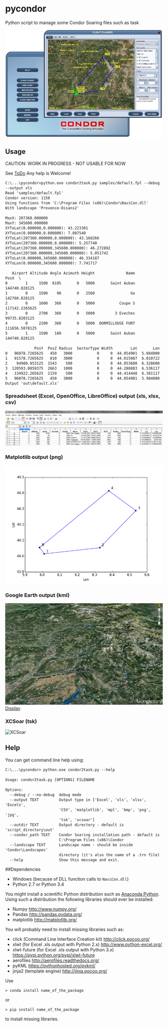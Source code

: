 # pycondor
Python script to manage some Condor Soaring files such as task

![condor sample task](screenshots/condor.jpg)

## Usage

CAUTION: WORK IN PROGRESS - NOT USABLE FOR NOW

See [ToDo](https://github.com/scls19fr/pycondor/wiki/ToDo) Any help is Welcome!

	C:\...\pycondor>python.exe condor2task.py samples/default.fpl --debug --output xls
	Read 'samples/default.fpl'
	Condor version: 1150
	Using functions from 'C:\Program Files (x86)\Condor\NaviCon.dll'
	With landscape 'Provence-Oisans2'

	MaxX: 207360.000000
	MaxY: 345600.000000
	XYToLat(0.000000,0.000000): 43.223301
	XYToLon(0.000000,0.000000): 7.807540
	XYToLat(207360.000000,0.000000): 43.168266
	XYToLon(207360.000000,0.000000): 5.257740
	XYToLat(207360.000000,345600.000000): 46.272892
	XYToLon(207360.000000,345600.000000): 5.051742
	XYToLat(0.000000,345600.000000): 46.334187
	XYToLon(0.000000,345600.000000): 7.741717

	   Airport Altitude Angle Azimuth Height              Name            PosX  \
	0        1     1500  8105       0   5000       Saint Auban   144740.828125
	1        0     1500    90       0   2500                Go   142760.828125
	2        0     1600   360       0   5000           Coupe S  117142.2265625
	3        0     2700   360       0   5000         3 Eveches   99735.8203125
	4        0     2200   360       0   5000  DORMILLOUSE FORT  111656.5078125
	5        1     1500   180       0   5000       Saint Auban   144740.828125

				 PosY  PosZ Radius  SectorType Width        Lat       Lon
	0   96078.7265625   450   3000           0     0  44.054901  5.984000
	1   91578.7265625   810   3000           0     0  44.015087  6.010722
	2    94980.953125  1543    500           0     0  44.053600  6.328600
	3  120593.0859375  2663   1000           0     0  44.288883  6.536117
	4   134922.265625  2159    500           0     0  44.414448  6.381117
	5   96078.7265625   450   3000           0     0  44.054901  5.984000
	Output 'out\default.xls'

### Spreadsheet (Excel, OpenOffice, LibreOffice) output (xls, xlsx, csv)
![google earth plot](screenshots/spreadsheet.jpg)

### Matplotlib output (png)
![matplotlib plot](pycondor/out/default.png)

### Google Earth output (kml)
![google earth plot](screenshots/google_earth.jpg)
[Display](https://raw.githubusercontent.com/scls19fr/pycondor/master/pycondor/out/default.kml)

### XCSoar (tsk)
![XCSoar](screenshots/xcsoar.jpg)

## Help
You can get command line help using:

	C:\...\pycondor> python.exe condor2task.py --help

	Usage: condor2task.py [OPTIONS] FILENAME

	Options:
	  --debug / --no-debug  debug mode
	  --output TEXT         Output type in ['Excel', 'xls', 'xlsx', 'Excelx',
							'CSV', 'matplotlib', 'mpl', 'bmp', 'png', 'jpg',
							'tsk', 'xcsoar']
	  --outdir TEXT         Output directory - default is 'script_directory\out'
	  --condor_path TEXT    Condor Soaring installation path - default is
							C:\Program Files (x86)\Condor
	  --landscape TEXT      Landscape name - should be inside 'Condor\Landscapes'
							directory (it's also the name of a .trn file)
	  --help                Show this message and exit.	
	
##Dependencies
* Windows (because of DLL function calls to `NaviCon.dll`)
* Python 2.7 or Python 3.4

You might install a scientific Python distribution such as [Anaconda Python](http://continuum.io/).
Using such a distribution the following libraries should ever be installed:
* Numpy http://www.numpy.org/
* Pandas http://pandas.pydata.org/
* matplotlib http://matplotlib.org/

You will probably need to install missing libraries such as:
* click (Command Line Interface Creation kit) http://click.pocoo.org/
* xlwt (for Excel .xls output with Python 2.x) http://www.python-excel.org/
* xlwt-future (for Excel .xls output with Python 3.x) https://pypi.python.org/pypi/xlwt-future
* aerofiles http://aerofiles.readthedocs.org/
* pyKML https://pythonhosted.org/pykml/
* jinja2 (template engine)  http://jinja.pocoo.org/

Use

    > conda install name_of_the_package

or

    > pip install name_of_the_package

to install missing libraries.

